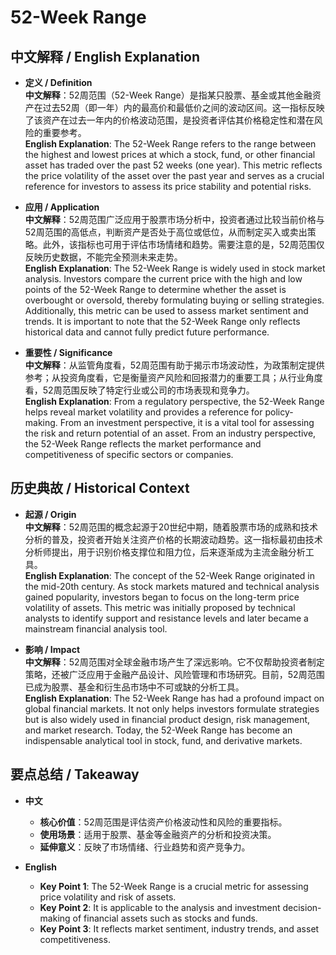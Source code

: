 # 52-Week Range

## 中文解释 / English Explanation

* **定义 / Definition**  
  **中文解释**：52周范围（52-Week Range）是指某只股票、基金或其他金融资产在过去52周（即一年）内的最高价和最低价之间的波动区间。这一指标反映了该资产在过去一年内的价格波动范围，是投资者评估其价格稳定性和潜在风险的重要参考。  
  **English Explanation**: The 52-Week Range refers to the range between the highest and lowest prices at which a stock, fund, or other financial asset has traded over the past 52 weeks (one year). This metric reflects the price volatility of the asset over the past year and serves as a crucial reference for investors to assess its price stability and potential risks.

* **应用 / Application**  
  **中文解释**：52周范围广泛应用于股票市场分析中，投资者通过比较当前价格与52周范围的高低点，判断资产是否处于高位或低位，从而制定买入或卖出策略。此外，该指标也可用于评估市场情绪和趋势。需要注意的是，52周范围仅反映历史数据，不能完全预测未来走势。  
  **English Explanation**: The 52-Week Range is widely used in stock market analysis. Investors compare the current price with the high and low points of the 52-Week Range to determine whether the asset is overbought or oversold, thereby formulating buying or selling strategies. Additionally, this metric can be used to assess market sentiment and trends. It is important to note that the 52-Week Range only reflects historical data and cannot fully predict future performance.

* **重要性 / Significance**  
  **中文解释**：从监管角度看，52周范围有助于揭示市场波动性，为政策制定提供参考；从投资角度看，它是衡量资产风险和回报潜力的重要工具；从行业角度看，52周范围反映了特定行业或公司的市场表现和竞争力。  
  **English Explanation**: From a regulatory perspective, the 52-Week Range helps reveal market volatility and provides a reference for policy-making. From an investment perspective, it is a vital tool for assessing the risk and return potential of an asset. From an industry perspective, the 52-Week Range reflects the market performance and competitiveness of specific sectors or companies.

## 历史典故 / Historical Context

* **起源 / Origin**  
  **中文解释**：52周范围的概念起源于20世纪中期，随着股票市场的成熟和技术分析的普及，投资者开始关注资产价格的长期波动趋势。这一指标最初由技术分析师提出，用于识别价格支撑位和阻力位，后来逐渐成为主流金融分析工具。  
  **English Explanation**: The concept of the 52-Week Range originated in the mid-20th century. As stock markets matured and technical analysis gained popularity, investors began to focus on the long-term price volatility of assets. This metric was initially proposed by technical analysts to identify support and resistance levels and later became a mainstream financial analysis tool.

* **影响 / Impact**  
  **中文解释**：52周范围对全球金融市场产生了深远影响。它不仅帮助投资者制定策略，还被广泛应用于金融产品设计、风险管理和市场研究。目前，52周范围已成为股票、基金和衍生品市场中不可或缺的分析工具。  
  **English Explanation**: The 52-Week Range has had a profound impact on global financial markets. It not only helps investors formulate strategies but is also widely used in financial product design, risk management, and market research. Today, the 52-Week Range has become an indispensable analytical tool in stock, fund, and derivative markets.

## 要点总结 / Takeaway

* **中文**  
  - **核心价值**：52周范围是评估资产价格波动性和风险的重要指标。  
  - **使用场景**：适用于股票、基金等金融资产的分析和投资决策。  
  - **延伸意义**：反映了市场情绪、行业趋势和资产竞争力。

* **English**  
  - **Key Point 1**: The 52-Week Range is a crucial metric for assessing price volatility and risk of assets.  
  - **Key Point 2**: It is applicable to the analysis and investment decision-making of financial assets such as stocks and funds.  
  - **Key Point 3**: It reflects market sentiment, industry trends, and asset competitiveness.